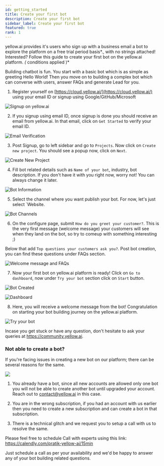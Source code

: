 ```yaml
---
id: getting_started
title: Create your first bot
description: Create your first bot
sidebar_label: Create your first bot
featured: true
rank: 1
---
```


yellow.ai provides it's users who sign up with a business email a bot to explore the platform on a free trial period basis*., with no strings attached! Interested? Follow this guide to create your first bot on the yellow.ai platform. *(* conditions applied )*

Building chatbot is fun. You start with a basic bot which is as simple as greeting Hello World! Then you move on to building a complex bot which can converse with users, answer FAQs and generate Lead for you.

1. Register yourself on [https://cloud.yellow.ai/](https://cloud.yellow.ai/) using your email ID or signup using Google/GitHub/Microsoft

![Signup on yellow.ai](https://cdn.yellowmessenger.com/MJ0Yf1TM0ULY1615871791935.png)

2. If you signup using email ID, once signup is done you should receive an email from yellow.ai. In that email, click on `Get Started` to verify your email ID.

![Email Verification](https://cdn.yellowmessenger.com/IrlOfhnG4q0T1615871862150.png)

3. Post Signup, go to left sidebar and go to `Projects`. Now click on `Create new project`. You should see a popup now, click on `Next`.

![Create New Project](https://cdn.yellowmessenger.com/5s1I16EvajAu1615871892518.png)

4. Fill bot related details such as `Name of your bot`, industry, bot description. If you don't have it with you right now, worry not! You can always change it later.

![Bot Information](https://cdn.yellowmessenger.com/hikSW5o26P2O1615871943327.png)

5. Select the channel where you want publish your bot. For now, let's just select `Website. 

![Bot Channels](https://cdn.yellowmessenger.com/RGhqDRMNsijr1615871987933.png)

6. On the configure page, submit `How do you greet your customer?`. This is the very first message (welcome message) your customers will see when they land on the bot, so try to comeup with something interesting ;) 

Below that add `Top questions your customers ask you?`. Post bot creation, you can find these questions under FAQs section. 

![Welcome message and FAQs](https://cdn.yellowmessenger.com/8VBINI9eUrZb1615872033880.png)

7. Now your first bot on yellow.ai platform is ready! Click on `Go to dashboard`, now under `Try your bot` section click on `Start` button.

![Bot Created](https://cdn.yellowmessenger.com/K8x4bYNocdTo1615872082754.png)

![Dashboard](https://cdn.yellowmessenger.com/Iyl5S3lw9S1Q1615872138341.png)

8. Here, you will receive a welcome message from the bot! Congratulation on starting your bot building journey on the yellow.ai platform.

![Try your bot](https://cdn.yellowmessenger.com/Izh8OXnIkAdm1615872173369.png)

Incase you get stuck or have any question, don't hesitate to ask your queries at https://community.yellow.ai.

### Not able to create a bot?

If you're facing issues in creating a new bot on our platform; there can be several reasons for the same.

![](https://i.imgur.com/OR9vYtF.png)

1. You already have a bot, since all new accounts are allowed only one bot you will not be able to create another bot until upgraded your account. Reach out to contact@yellow.ai in this case.

2. You are in the wrong subscription, if you had an account with us earlier then you need to create a new subscription and can create a bot in that subscription.

3. There is a technical glitch and we request you to setup a call with us to resolve the same.

Please feel free to schedule Call with experts using this link: https://calendly.com/pratik-yellow-ai/15min

Just schedule a call as per your availability and we'd be happy to answer any of your bot building related questions.